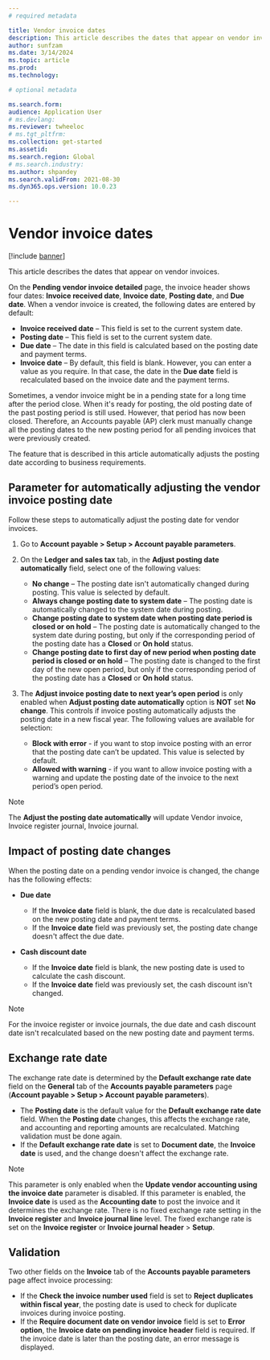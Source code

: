 ```yaml
---
# required metadata

title: Vendor invoice dates
description: This article describes the dates that appear on vendor invoices. It also explains how to automatically adjust the posting date.
author: sunfzam
ms.date: 3/14/2024
ms.topic: article
ms.prod: 
ms.technology: 

# optional metadata

ms.search.form: 
audience: Application User
# ms.devlang: 
ms.reviewer: twheeloc
# ms.tgt_pltfrm: 
ms.collection: get-started
ms.assetid: 
ms.search.region: Global
# ms.search.industry: 
ms.author: shpandey
ms.search.validFrom: 2021-08-30
ms.dyn365.ops.version: 10.0.23

---
```


# Vendor invoice dates

[!include [banner](../includes/banner.md)]

This article describes the dates that appear on vendor invoices. 

On the **Pending vendor invoice detailed** page, the invoice header shows four dates: **Invoice received date**, **Invoice date**, **Posting date**, and **Due date**. When a vendor invoice is created, the following dates are entered by default:

- **Invoice received date** – This field is set to the current system date.
- **Posting date** – This field is set to the current system date. 
- **Due date** – The date in this field is calculated based on the posting date and payment terms.
- **Invoice date** – By default, this field is blank. However, you can enter a value as you require. In that case, the date in the **Due date** field is recalculated based on the invoice date and the payment terms.

Sometimes, a vendor invoice might be in a pending state for a long time after the period close. When it's ready for posting, the old posting date of the past posting period is still used. However, that period has now been closed. Therefore, an Accounts payable (AP) clerk must manually change all the posting dates to the new posting period for all pending invoices that were previously created.

The feature that is described in this article automatically adjusts the posting date according to business requirements.

## Parameter for automatically adjusting the vendor invoice posting date

Follow these steps to automatically adjust the posting date for vendor invoices.

1.	Go to **Account payable \> Setup \> Account payable parameters**.
2.	On the **Ledger and sales tax** tab, in the **Adjust posting date automatically** field, select one of the following values:

    - **No change** – The posting date isn't automatically changed during posting. This value is selected by default.
    - **Always change posting date to system date** – The posting date is automatically changed to the system date during posting.
    - **Change posting date to system date when posting date period is closed or on hold** – The posting date is automatically changed to the system date during posting, but only if the corresponding period of the posting date has a **Closed** or **On hold** status.
    - **Change posting date to first day of new period when posting date period is closed or on hold** – The posting date is changed to the first day of the new open period, but only if the corresponding period of the posting date has a **Closed** or **On hold** status.
3.  The **Adjust invoice posting date to next year’s open period** is only enabled when **Adjust posting date automatically** option is **NOT** set **No change**. This controls if invoice posting automatically adjusts the posting date in a new fiscal year. The following values are available for selection:
    - **Block with error** - if you want to stop invoice posting with an error that the posting date can’t be updated. This value is selected by default.
    - **Allowed with warning** - if you want to allow invoice posting with a warning and update the posting date of the invoice to the next period’s open period.
  
> [!NOTE]
> The **Adjust the posting date automatically** will update Vendor invoice, Invoice register journal, Invoice journal. 
 
## Impact of posting date changes

When the posting date on a pending vendor invoice is changed, the change has the following effects:

- **Due date**

    - If the **Invoice date** field is blank, the due date is recalculated based on the new posting date and payment terms.
    - If the **Invoice date** field was previously set, the posting date change doesn't affect the due date.

- **Cash discount date**

    - If the **Invoice date** field is blank, the new posting date is used to calculate the cash discount.
    - If the **Invoice date** field was previously set, the cash discount isn't changed.
      
> [!NOTE]
> For the invoice register or invoice journals, the due date and cash discount date isn't recalculated based on the new posting date and payment terms.
      
## Exchange rate date

The exchange rate date is determined by the **Default exchange rate date** field on the **General** tab of the **Accounts payable parameters** page (**Account payable \> Setup \> Account payable parameters**).

- The **Posting date** is the default value for the **Default exchange rate date** field. When the **Posting date** changes, this affects the exchange rate, and accounting and reporting amounts are recalculated. Matching validation must be done again.
- If the **Default exchange rate date** is set to **Document date**, the **Invoice date** is used, and the change doesn't affect the exchange rate. 

> [!NOTE]
> This parameter is only enabled when the **Update vendor accounting using the invoice date** parameter is disabled. If this parameter is enabled, the **Invoice date** is used as the **Accounting date** to post the invoice and it determines the exchange rate.
> There is no fixed exchange rate setting in the **Invoice register** and **Invoice journal line** level. The fixed exchange rate is set on the **Invoice register** or **Invoice journal header** > **Setup**.

## Validation

Two other fields on the **Invoice** tab of the **Accounts payable parameters** page affect invoice processing:

- If the **Check the invoice number used** field is set to **Reject duplicates within fiscal year**, the posting date is used to check for duplicate invoices during invoice posting.
- If the **Require document date on vendor invoice** field is set to **Error option**, the **Invoice date on pending invoice header** field is required. If the invoice date is later than the posting date, an error message is displayed.
